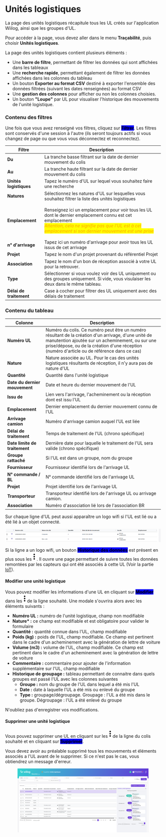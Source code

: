 # Unités logistiques

La page des unités logistiques récapitule tous les UL créés sur l'application Wiilog, ainsi que les groupes d'UL.

Pour accéder à la page, vous devez aller dans le menu **Traçabilité**, puis choisir **Unités logistiques**.

La page des unités logistiques contient plusieurs éléments :&#x20;

* Une **barre de filtre**, permettant de filtrer les données qui sont affichées dans les tableaux
* Une **recherche rapide**, permettant également de filtrer les données affichées dans les colonnes du tableau
* Un bouton **Exporter au format CSV** destiné à exporter l'ensemble des données filtrées (suivant les dates renseignées) au format CSV
* Une **gestion des colonnes** pour afficher ou non les colonnes choisies.&#x20;
* Un bouton **"Loupe"** par UL pour visualiser l'historique des mouvements de l'unité logistique.&#x20;

### Contenu des filtres

Une fois que vous avez renseigné vos filtres, cliquez sur <mark style="background-color:blue;">**Filtrer**</mark>. Les filtres sont conservés d'une session à l'autre (ils seront toujours actifs si vous changez de page ou que vous vous déconnectez et reconnectez).

| Filtre                  | Description                                                                                                                                                                                                                                                           |
| ----------------------- | --------------------------------------------------------------------------------------------------------------------------------------------------------------------------------------------------------------------------------------------------------------------- |
| **Du**                  | La tranche basse filtrant sur la date de dernier mouvement du colis                                                                                                                                                                                                   |
| **Au**                  | La tranche haute filtrant sur la date de dernier mouvement du colis                                                                                                                                                                                                   |
| **Unités logistiques**  | Tapez le numéro d'UL sur lequel vous souhaitez faire une recherche                                                                                                                                                                                                    |
| **Natures**             | Sélectionnez les natures d'UL sur lesquelles vous souhaitez filtrer la liste des unités logistiques                                                                                                                                                                   |
| **Emplacement**         | <p>Renseignez ici un emplacement pour voir tous les UL dont le dernier emplacement connu est cet emplacement<br><em><mark style="color:orange;">Attention, cela ne signifie pas que l'UL est à cet emplacement si son dernier mouvement est une prise</mark></em></p> |
| **n° d'arrivage**       | Tapez ici un numéro d'arrivage pour avoir tous les UL issus de cet arrivage                                                                                                                                                                                           |
| **Projet**              | Tapez le nom d'un projet provenant du référentiel Projet                                                                                                                                                                                                              |
| **Association**         | Tapez le nom d'un bon de réception associé à votre UL pour la retrouver.                                                                                                                                                                                              |
| **Type**                | Sélectionner si vous voulez voir des UL uniquement ou des groupes uniquement. Si vide, vous visulaiser les deux dans le même tableau.                                                                                                                                 |
| **Délai de traitement** | Case à cocher pour filtrer des UL uniquement avec des délais de traitement                                                                                                                                                                                            |

### Contenu du tableau

| Colonne                       | Description                                                                                                                                                                                                                                              |
| ----------------------------- | -------------------------------------------------------------------------------------------------------------------------------------------------------------------------------------------------------------------------------------------------------- |
| **Numéro UL**                 | Numéro du colis. Ce numéro peut être un numéro résultant de la création d'un arrivage, d'une unité de manutention ajoutée sur un acheminement, ou sur une prise/dépose, ou de la création d'une réception (numéro d'article ou de référence dans ce cas) |
| **Nature**                    | Nature associée au UL. Pour le cas des unités logistiques  résultants de réception, il n'y aura pas de nature d'UL                                                                                                                                       |
| **Quantité**                  | Quantité dans l'unité logistique                                                                                                                                                                                                                         |
| **Date du dernier mouvement** | Date et heure du dernier mouvement de l'UL                                                                                                                                                                                                               |
| **Issu de**                   | Lien vers l'arrivage, l'acheminement ou la réception dont est issu l'UL                                                                                                                                                                                  |
| **Emplacement**               | Dernier emplacement du dernier mouvement connu de l'UL                                                                                                                                                                                                   |
| **Arrivage camion**           | Numéro d'arrivage camion auquel l'UL est liée                                                                                                                                                                                                            |
| **Délai de traitement**       | Temps de traitement de l'UL (chrono spécifique)                                                                                                                                                                                                          |
| **Date limite de traitement** | Dernière date pour laquelle le traitement de l'UL sera valide (chrono spécifique)                                                                                                                                                                        |
| **Groupe rattaché**           | Si l'UL est dans un groupe, nom du groupe                                                                                                                                                                                                                |
| **Fournisseur**               | Fournisseur identifié lors de l'arrivage UL                                                                                                                                                                                                              |
| **N° commande / BL**          | N° commande identifié lors de l'arrivage UL                                                                                                                                                                                                              |
| **Projet**                    | Projet identifié lors de l'arrivage UL                                                                                                                                                                                                                   |
| **Transporteur**              | Transporteur identifié lors de l'arrivage UL ou arrivage camion.                                                                                                                                                                                         |
| **Association**               | Numéro d'association lié lors de l'association BR                                                                                                                                                                                                        |

Sur chaque ligne d'UL peut aussi apparaître un logo wifi si l'UL est lié ou a été lié à un objet connecté.&#x20;

![](<../../.gitbook/assets/image (82).png>)

Si la ligne a un logo wifi, un bouton <mark style="background-color:blue;">**Historique des données**</mark> est présent en plus sous les<img src="../../.gitbook/assets/3-points.png" alt="" data-size="line">. Il ouvre une page permettant de suivre toutes les données remontées par les capteurs qui ont été associés à cette UL (Voir la partie [IoT](broken-reference)).

#### Modifier une unité logistique

Vous pouvez modifier les informations d'une UL en cliquant sur <mark style="background-color:blue;">**Modifier**</mark> dans les<img src="../../.gitbook/assets/3-points.png" alt="" data-size="line">de la ligne souhaité. Une modale s'ouvrira alors avec les éléments suivants :&#x20;

* **Numéro UL :** numéro de l'unité logistique, champ non modifiable
* **Nature\* :** ce champ est modifiable et est obligatoire pour valider le formulaire
* **Quantité :** quantité connue dans l'UL, champ modifiable
* **Poids (kg) :** poids de l'UL, champ modifiable. Ce champ est pertinent dans le cadre d'un acheminement avec la génération de lettre de voiture
* **Volume (m3) :** volume de l'UL, champ modifiable. Ce champ est pertinent dans le cadre d'un acheminement avec la génération de lettre de voiture
* **Commentaire :** commentaire pour ajouter de l'information supplémentaire sur l'UL, champ modifiable
* **Historique de groupage :** tableau permettant de connaitre dans quels groupes est passé l'UL avec les colonnes suivantes&#x20;
  * **Groupe :** nom du groupe de l'UL dans lequel a été mis l'UL
  * **Date :** date à laquelle l'UL a été mis ou enlevé du groupe
  * **Type :** groupage/dégroupage. Groupage : l'UL a été mis dans le groupe. Dégroupage : l'UL a été enlevé du groupe

N'oubliez pas d'enregistrer vos modifications.&#x20;

#### Supprimer une unité logistique

Vous pouvez supprimer une UL en cliquant sur les<img src="../../.gitbook/assets/3-points.png" alt="" data-size="line">de la ligne du colis souhaité et en cliquant sur <mark style="background-color:blue;">**Supprimer**</mark>.&#x20;

Vous devez avoir au préalable supprimé tous les mouvements et éléments associés a l'UL avant de le supprimer. Si ce n'est pas le cas, vous obtiendrez un message d'erreur.

<figure><img src="../../.gitbook/assets/image (1).png" alt=""><figcaption></figcaption></figure>

